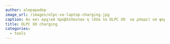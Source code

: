 ```yaml
---
author: alepapadop
image_url: /images/olpc-xo-laptop-charging.jpg
caption: Αν και αρχικά προβλέπονταν η ιδέα το OLPC XO  να μπορεί να φορτιστεί με χειροκίνητη γεννήτρια τελικά η ιδέα εγκαταλήφθεικε και χρησιμοποιείται το ηλεκτρικό δίκτυο για την φόρτιση του. Το ηλεκτρικό ρεύμα είναι κάτι που δεν θεωρείται δεδομένο σε πολλές περιοχές του πλανήτη οπότε πολλές φορές οι μαθητές φορτίζουν μαζικά τους υπολογιστές σε σημεία παροχής ρεύματος.
title: OLPC XO charging
categories:
  - tools
---
```

